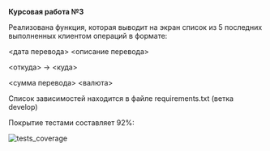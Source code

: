 **Курсовая работа №3**

Реализована функция, которая выводит на экран список из 5 последних выполненных клиентом операций в формате:

<дата перевода> <описание перевода>

<откуда> -> <куда>

<сумма перевода> <валюта>

Список зависимостей находится в файле requirements.txt (ветка develop)

Покрытие тестами составляет 92%:

![tests_coverage](https://github.com/i1ukhov/coursework3/assets/96483139/a36832d8-0abf-4e93-9d90-1418ce7e9581)
